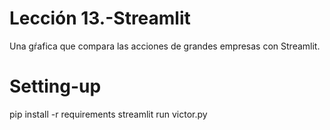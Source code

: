 # Lección 13.-Streamlit
Una gŕafica que compara las acciones de grandes empresas con Streamlit.

# Setting-up

pip install -r requirements
streamlit run  victor.py 